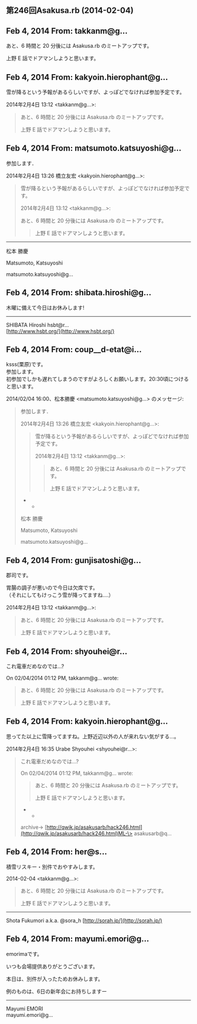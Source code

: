 ## 第246回Asakusa.rb (2014-02-04)

## Feb 4, 2014 From: takkanm@g...

あと、6 時間と 20 分後には Asakusa.rb のミートアップです。

上野 E 話でドアマンしようと思います。

## Feb 4, 2014 From: kakyoin.hierophant@g...

雪が降るという予報があるらしいですが、よっぽどでなければ参加予定です。

2014年2月4日 13:12 \<takkanm@g...\>:

> あと、6 時間と 20 分後には Asakusa.rb のミートアップです。
> 
> 上野 E 話でドアマンしようと思います。
## Feb 4, 2014 From: matsumoto.katsuyoshi@g...

参加します．

2014年2月4日 13:26 橋立友宏 \<kakyoin.hierophant@g...\>:

> 雪が降るという予報があるらしいですが、よっぽどでなければ参加予定です。
> 
> 2014年2月4日 13:12 \<takkanm@g...\>:
> 
> あと、6 時間と 20 分後には Asakusa.rb のミートアップです。
> 
> > 上野 E 話でドアマンしようと思います。
* * *

松本 勝慶

Matsumoto, Katsuyoshi

matsumoto.katsuyoshi@g...

## Feb 4, 2014 From: shibata.hiroshi@g...

木曜に備えて今日はお休みします!

* * *

SHIBATA Hiroshi hsbt@r...  
[http://www.hsbt.org/](http://www.hsbt.org/)

## Feb 4, 2014 From: coup\_\_d-etat@i...

ksss(栗原)です。  
参加します。  
初参加でしかも遅れてしまうのですがよろしくお願いします。20:30頃につけると思います。

2014/02/04 16:00、松本勝慶 \<matsumoto.katsuyoshi@g...\> のメッセージ:

> 参加します．
> 
> 2014年2月4日 13:26 橋立友宏 \<kakyoin.hierophant@g...\>:
> 
> > 雪が降るという予報があるらしいですが、よっぽどでなければ参加予定です。
> > 
> > 2014年2月4日 13:12 \<takkanm@g...\>:
> > 
> > > あと、6 時間と 20 分後には Asakusa.rb のミートアップです。
> > > 
> > > 上野 E 話でドアマンしようと思います。
> - -
> 
> 松本 勝慶
> 
> Matsumoto, Katsuyoshi
> 
> matsumoto.katsuyoshi@g...
## Feb 4, 2014 From: gunjisatoshi@g...

郡司です。

胃腸の調子が悪いので今日は欠席です。  
（それにしてもけっこう雪が降ってますね‥‥）

2014年2月4日 13:12 \<takkanm@g...\>:

> あと、6 時間と 20 分後には Asakusa.rb のミートアップです。
> 
> 上野 E 話でドアマンしようと思います。
## Feb 4, 2014 From: shyouhei@r...

これ電車だめなのでは…?

On 02/04/2014 01:12 PM, takkanm@g... wrote:

> あと、6 時間と 20 分後には Asakusa.rb のミートアップです。
> 
> 上野 E 話でドアマンしようと思います。
## Feb 4, 2014 From: kakyoin.hierophant@g...

思ってた以上に雪降ってますね。上野近辺以外の人が来れない気がする…。

2014年2月4日 16:35 Urabe Shyouhei \<shyouhei@r...\>:

> これ電車だめなのでは…?
> 
> On 02/04/2014 01:12 PM, takkanm@g... wrote:
> 
> > あと、6 時間と 20 分後には Asakusa.rb のミートアップです。
> > 
> > 上野 E 話でドアマンしようと思います。
> - -
> 
> archive-\> [http://qwik.jp/asakusarb/hack246.html](http://qwik.jp/asakusarb/hack246.html)ML-\> asakusarb@q...
## Feb 4, 2014 From: her@s...

積雪リスキー・別件でおやすみします。

2014-02-04 \<takkanm@g...\>:

> あと、6 時間と 20 分後には Asakusa.rb のミートアップです。
> 
> 上野 E 話でドアマンしようと思います。
* * *

Shota Fukumori a.k.a. @sora\_h [http://sorah.jp/](http://sorah.jp/)

## Feb 4, 2014 From: mayumi.emori@g...

emorimaです。

いつも会場提供ありがとうございます。

本日は、別件が入ったためお休みします。

例のものは、6日の新年会にお持ちしますー

* * *

Mayumi EMORI  
mayumi.emori@g...


